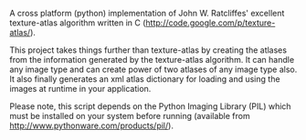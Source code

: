 A cross platform (python) implementation of John W. Ratcliffes' excellent texture-atlas algorithm written in C (http://code.google.com/p/texture-atlas/).

This project takes things further than texture-atlas by creating the atlases from the information generated by the texture-atlas algorithm.  It can handle any image type and can create power of two atlases of any image type also.  It also finally generates an xml atlas dictionary for loading and using the images at runtime in your application.

Please note, this script depends on the Python Imaging Library (PIL) which must be installed on your system before running (available from http://www.pythonware.com/products/pil/).